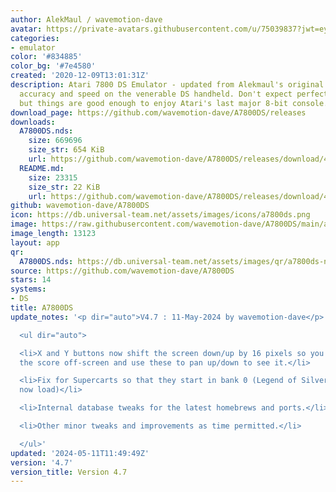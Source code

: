 ```yaml
---
author: AlekMaul / wavemotion-dave
avatar: https://private-avatars.githubusercontent.com/u/75039837?jwt=eyJhbGciOiJIUzI1NiIsInR5cCI6IkpXVCJ9.eyJpc3MiOiJnaXRodWIuY29tIiwiYXVkIjoicmF3LmdpdGh1YnVzZXJjb250ZW50LmNvbSIsImtleSI6ImtleTEiLCJleHAiOjE3MzQ2MTEyODAsIm5iZiI6MTczNDYxMDA4MCwicGF0aCI6Ii91Lzc1MDM5ODM3In0.VgWUIB7ogjqxCpm0Qoq-b9RGa4YFO8Ih5Cracel4xew&v=4
categories:
- emulator
color: '#834885'
color_bg: '#7e4580'
created: '2020-12-09T13:01:31Z'
description: Atari 7800 DS Emulator - updated from Alekmaul's original. Striving for
  accuracy and speed on the venerable DS handheld. Don't expect perfect emulation
  but things are good enough to enjoy Atari's last major 8-bit console.
download_page: https://github.com/wavemotion-dave/A7800DS/releases
downloads:
  A7800DS.nds:
    size: 669696
    size_str: 654 KiB
    url: https://github.com/wavemotion-dave/A7800DS/releases/download/4.7/A7800DS.nds
  README.md:
    size: 23315
    size_str: 22 KiB
    url: https://github.com/wavemotion-dave/A7800DS/releases/download/4.7/README.md
github: wavemotion-dave/A7800DS
icon: https://db.universal-team.net/assets/images/icons/a7800ds.png
image: https://raw.githubusercontent.com/wavemotion-dave/A7800DS/main/arm9/gfx/bgTop.png
image_length: 13123
layout: app
qr:
  A7800DS.nds: https://db.universal-team.net/assets/images/qr/a7800ds-nds.png
source: https://github.com/wavemotion-dave/A7800DS
stars: 14
systems:
- DS
title: A7800DS
update_notes: '<p dir="auto">V4.7 : 11-May-2024 by wavemotion-dave</p>

  <ul dir="auto">

  <li>X and Y buttons now shift the screen down/up by 16 pixels so you can position
  the score off-screen and use these to pan up/down to see it.</li>

  <li>Fix for Supercarts so that they start in bank 0 (Legend of Silverpeak should
  now load)</li>

  <li>Internal database tweaks for the latest homebrews and ports.</li>

  <li>Other minor tweaks and improvements as time permitted.</li>

  </ul>'
updated: '2024-05-11T11:49:49Z'
version: '4.7'
version_title: Version 4.7
---
```


